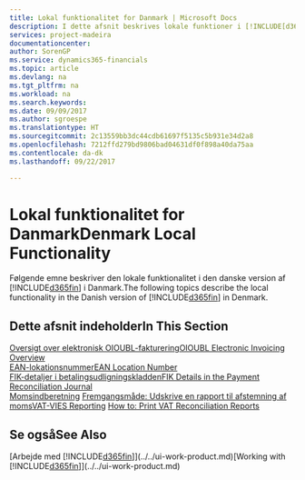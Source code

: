 ```yaml
---
title: Lokal funktionalitet for Danmark | Microsoft Docs
description: I dette afsnit beskrives lokale funktioner i [!INCLUDE[d365fin](../../includes/d365fin_md.md)] i Danmark.
services: project-madeira
documentationcenter: 
author: SorenGP
ms.service: dynamics365-financials
ms.topic: article
ms.devlang: na
ms.tgt_pltfrm: na
ms.workload: na
ms.search.keywords: 
ms.date: 09/09/2017
ms.author: sgroespe
ms.translationtype: HT
ms.sourcegitcommit: 2c13559bb3dc44cdb61697f5135c5b931e34d2a8
ms.openlocfilehash: 7212ffd279bd9806bad04631df0f898a40da75aa
ms.contentlocale: da-dk
ms.lasthandoff: 09/22/2017

---
```

# <a name="denmark-local-functionality"></a><span data-ttu-id="984fb-103">Lokal funktionalitet for Danmark</span><span class="sxs-lookup"><span data-stu-id="984fb-103">Denmark Local Functionality</span></span>
<span data-ttu-id="984fb-104">Følgende emne beskriver den lokale funktionalitet i den danske version af [!INCLUDE[d365fin](../../includes/d365fin_md.md)] i Danmark.</span><span class="sxs-lookup"><span data-stu-id="984fb-104">The following topics describe the local functionality in the Danish version of [!INCLUDE[d365fin](../../includes/d365fin_md.md)] in Denmark.</span></span>  

## <a name="in-this-section"></a><span data-ttu-id="984fb-105">Dette afsnit indeholder</span><span class="sxs-lookup"><span data-stu-id="984fb-105">In This Section</span></span>  
[<span data-ttu-id="984fb-106">Oversigt over elektronisk OIOUBL-fakturering</span><span class="sxs-lookup"><span data-stu-id="984fb-106">OIOUBL Electronic Invoicing Overview</span></span>](oioubl-electronic-invoicing-overview.md)  
[<span data-ttu-id="984fb-107">EAN-lokationsnummer</span><span class="sxs-lookup"><span data-stu-id="984fb-107">EAN Location Number</span></span>](ean-location-number.md)  
[<span data-ttu-id="984fb-108">FIK-detaljer i betalingsudligningskladden</span><span class="sxs-lookup"><span data-stu-id="984fb-108">FIK Details in the Payment Reconciliation Journal</span></span>](fik-details-in-the-payment-reconciliation-journal.md)  
<span data-ttu-id="984fb-109">[Momsindberetning](vat-vies-reporting.md)
[Fremgangsmåde: Udskrive en rapport til afstemning af moms](how-to-print-vat-reconciliation-reports.md)</span><span class="sxs-lookup"><span data-stu-id="984fb-109">[VAT-VIES Reporting](vat-vies-reporting.md)
[How to: Print VAT Reconciliation Reports](how-to-print-vat-reconciliation-reports.md)</span></span>

## <a name="see-also"></a><span data-ttu-id="984fb-110">Se også</span><span class="sxs-lookup"><span data-stu-id="984fb-110">See Also</span></span>
<span data-ttu-id="984fb-111">[Arbejde med [!INCLUDE[d365fin](../../includes/d365fin_md.md)]](../../ui-work-product.md)</span><span class="sxs-lookup"><span data-stu-id="984fb-111">[Working with [!INCLUDE[d365fin](../../includes/d365fin_md.md)]](../../ui-work-product.md)</span></span>   

